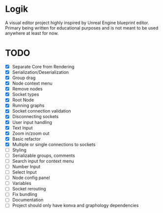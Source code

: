 # Logik

A visual editor project highly inspired by Unreal Engine blueprint editor. Primary being written for educational purposes and is not meant to be used anywhere at least for now.

# TODO

- [x] Separate Core from Rendering
- [x] Serialization/Deserialization
- [x] Group drag
- [x] Node context menu
- [x] Remove nodes
- [x] Socket types
- [x] Root Node
- [x] Running graphs
- [x] Socket connection validation
- [x] Disconnecting sockets
- [x] User input handling
- [x] Text Input
- [x] Zoom in/zoom out
- [x] Basic refactor
- [x] Multiple or single connections to sockets
- [ ] Styling
- [ ] Serializable groups, comments
- [ ] Search input for context menu
- [ ] Number Input
- [ ] Select Input
- [ ] Node config panel
- [ ] Variables
- [ ] Socket rerouting
- [ ] Fix bundling
- [ ] Documentation
- [ ] Project should only have konva and graphology dependencies

